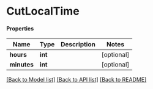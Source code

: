 # CutLocalTime

#### Properties
Name | Type | Description | Notes
------------ | ------------- | ------------- | -------------
**hours** | **int** |  | [optional] 
**minutes** | **int** |  | [optional] 

[[Back to Model list]](../README.md#documentation-for-models) [[Back to API list]](../README.md#documentation-for-api-endpoints) [[Back to README]](../README.md)

